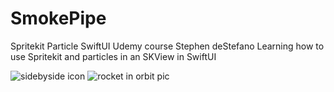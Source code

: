 # SmokePipe
Spritekit Particle SwiftUI Udemy course Stephen deStefano 
Learning how to use Spritekit and particles in an SKView in SwiftUI

![sidebyside icon](https://github.com/Yannemal/SmokePipe/assets/56878180/bbe79112-1dfb-4c75-9efc-2ab998f31829)
![rocket in orbit pic](https://github.com/Yannemal/SmokePipe/assets/56878180/f7095b0b-6a4e-4f5a-8161-cbd34afd09dd)
